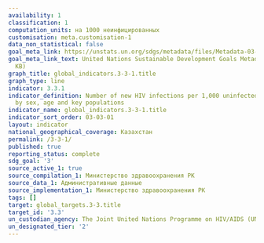 ```yaml
---
availability: 1
classification: 1
computation_units: на 1000 неинфицированных
customisation: meta.customisation-1
data_non_statistical: false
goal_meta_link: https://unstats.un.org/sdgs/metadata/files/Metadata-03-03-01.pdf
goal_meta_link_text: United Nations Sustainable Development Goals Metadata (PDF 372
  KB)
graph_title: global_indicators.3-3-1.title
graph_type: line
indicator: 3.3.1
indicator_definition: Number of new HIV infections per 1,000 uninfected population,
  by sex, age and key populations
indicator_name: global_indicators.3-3-1.title
indicator_sort_order: 03-03-01
layout: indicator
national_geographical_coverage: Казахстан
permalink: /3-3-1/
published: true
reporting_status: complete
sdg_goal: '3'
source_active_1: true
source_compilation_1: Министерство здравоохранения РК
source_data_1: Административные данные
source_implementation_1: Министерство здравоохранения РК
tags: []
target: global_targets.3-3.title
target_id: '3.3'
un_custodian_agency: The Joint United Nations Programme on HIV/AIDS (UNAIDS)
un_designated_tier: '2'
---
```

